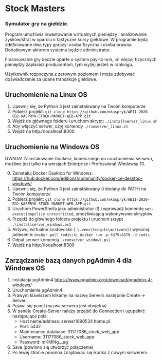 # Stock Masters
### Symulator gry na giełdzie.

Program umożliwia inwestowanie wirtualnych pieniędzy i analizowanie zysków/strat w oparciu o faktyczne kursy giełdowe.
W programie będą zdefiniowane dwa typy graczy: osoba fizyczna i osoba prawna. Dodatkowym aktorem systemu będzie administrator.

Finansowanie gry będzie oparte o system pay-to-win, im więcej fizycznych pieniędzy zapłacisz producentom, tym wyżej jesteś w rankingu.

Użytkownik rozpoczyna z zerowym poziomem i może zdobywać doświadczenie za udane transakcje giełdowe.

Uruchomienie na Linux OS
------------------

1. Upewnij się, że Python 3 jest zainstalowany na Twoim komputerze
2. Pobierz projekt: `git clone https://github.com/mkaspryk/AEII-2020-BD2-KASPRYK-STOCK-MARKET-WEB-APP.git`
3. Wejdź do głównego folderu i uruchom skrypt: `./installserver_linux.sh`
4. Aby włączyć serwer, użyj komendy `./runserver_linux.sh`
5. Wejdź na http://localhost:8000

Uruchomienie na Windows OS
------------------
UWAGA! Zainstalowanie Dockera, koniecznego do uruchomienia serwera, możliwe jest tylko na wersjach Enterprise i Professional Windowsa 10.

0. Zainstaluj Docker Desktop for Windows: https://hub.docker.com/editions/community/docker-ce-desktop-windows/
1. Upewnij się, że Python 3 jest zainstalowany (i dodany do PATH) na Twoim komputerze
2. Pobierz projekt: `git clone https://github.com/mkaspryk/AEII-2020-BD2-KASPRYK-STOCK-MARKET-WEB-APP.git`
3. Uruchom PowerShella jako administrator (!) i wprowadź komendę `set-executionpolicy unrestricted`, umożliwiającą wykonywanie skryptów
4. Przejdź do głównego folderu projektu i uruchom skrypt `.\installserver_windows.ps1`
5. Aktywuj wirtualne środowisko (`.\.venv\Scripts\activate`) i wykonaj polecenie: `docker pull redis:4; docker run -p 6379:6379 -d redis`
6. Odpal serwer komendą `.\runserver_windows.ps1`
7. Wejdź na http://localhost:8000

Zarządzanie bazą danych pgAdmin 4 dla Windows OS
-----------------

1. Instalacja pgAdmin4 https://www.pgadmin.org/download/pgadmin-4-windows/
2. Uruchomienie pgAdmin4
3. Prawym klawiszem klikamy na nazwę Servers następnie Create -> Server..
4. Pojawi się panel (nazwa serwera jest obojętna)
5. W panelu Create-Server należy przejść do Connection i uzupełnić następujące pola:
   - Host name/address: serwer1990534.home.pl
   - Port: 5432
   - Maintenance database: 31177086_stock_web_app
   - Username: 31177086_stock_web_app
   - Password: mKMlNg__ag
6. Save (powinno się utworzyć połączenie)
7. Po lewej stronie powinna znajdować się ikonka z nowym serwerem
